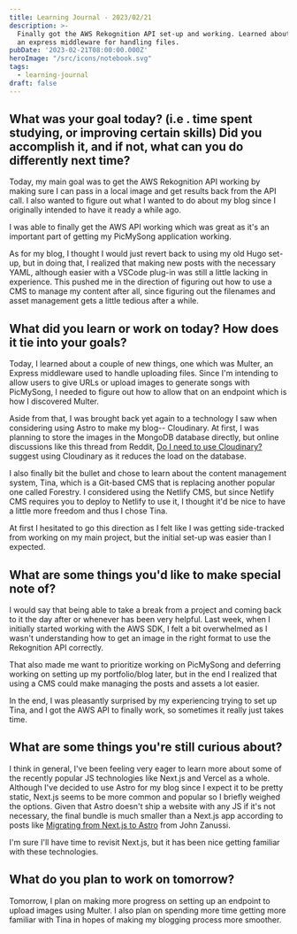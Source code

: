 ```yaml
---
title: Learning Journal - 2023/02/21
description: >-
  Finally got the AWS Rekognition API set-up and working. Learned about Multer,
  an express middleware for handling files.
pubDate: '2023-02-21T08:00:00.000Z'
heroImage: "/src/icons/notebook.svg"
tags:
  - learning-journal
draft: false
---
```


## What was your goal today? (i.e . time spent studying, or improving certain skills) Did you accomplish it, and if not, what can you do differently next time?

Today, my main goal was to get the AWS Rekognition API working by making sure I can pass in a local image and get results back from the API call. I also wanted to figure out what I wanted to do about my blog since I originally intended to have it ready a while ago.

I was able to finally get the AWS API working which was great as it's an important part of getting my PicMySong application working.

As for my blog, I thought I would just revert back to using my old Hugo set-up, but in doing that, I realized that making new posts with the necessary YAML, although easier with a VSCode plug-in was still a little lacking in experience. This pushed me in the direction of figuring out how to use a CMS to manage my content after all, since figuring out the filenames and asset management gets a little tedious after a while.

## What did you learn or work on today? How does it tie into your goals?

Today, I learned about a couple of new things, one which was Multer, an Express middleware used to handle uploading files. Since I'm intending to allow users to give URLs or upload images to generate songs with PicMySong, I needed to figure out how to allow that on an endpoint which is how I discovered Multer.

Aside from that, I was brought back yet again to a technology I saw when considering using Astro to make my blog-- Cloudinary. At first, I was planning to store the images in the MongoDB database directly, but online discussions like this thread from Reddit, [Do I need to use Cloudinary?](https://www.reddit.com/r/learnprogramming/comments/uc0jj2/do_i_need_to_use_cloudinary_in_order_to_store/) suggest using Cloudinary as it reduces the load on the database.

I also finally bit the bullet and chose to learn about the content management system, Tina, which is a Git-based CMS that is replacing another popular one called Forestry. I considered using the Netlify CMS, but since Netlify CMS requires you to deploy to Netlify to use it, I thought it'd be nice to have a little more freedom and thus I chose Tina.

At first I hesitated to go this direction as I felt like I was getting side-tracked from working on my main project, but the initial set-up was easier than I expected.

## What are some things you'd like to make special note of?

I would say that being able to take a break from a project and coming back to it the day after or whenever has been very helpful. Last week, when I initially started working with the AWS SDK, I felt a bit overwhelmed as I wasn't understanding how to get an image in the right format to use the Rekognition API correctly.

That also made me want to prioritize working on PicMySong and deferring working on setting up my portfolio/blog later, but in the end I realized that using a CMS could make managing the posts and assets a lot easier.

In the end, I was pleasantly surprised by my experiencing trying to set up Tina, and I got the AWS API to finally work, so sometimes it really just takes time.

## What are some things you're still curious about?

I think in general, I've been feeling very eager to learn more about some of the recently popular JS technologies like Next.js and Vercel as a whole. Although I've decided to use Astro for my blog since I expect it to be pretty static, Next.js seems to be more common and popular so I briefly weighed the options. Given that Astro doesn't ship a website with any JS if it's not necessary, the final bundle is much smaller than a Next.js app according to posts like [Migrating from Next.js to Astro](https://johnzanussi.com/posts/nextjs-to-astro-migration) from John Zanussi.

I'm sure I'll have time to revisit Next.js, but it has been nice getting familiar with these technologies.

## What do you plan to work on tomorrow?

Tomorrow, I plan on making more progress on setting up an endpoint to upload images using Multer. I also plan on spending more time getting more familiar with Tina in hopes of making my blogging process more smoother.
